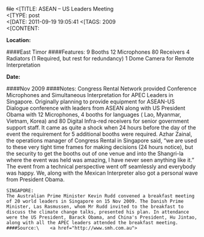 ~~file~~
<[TITLE: 	ASEAN – US Leaders Meeting	
<[TYPE: 	post	
<[DATE: 	2011-09-19 19:05:41	
<[TAGS: 	2009	
<[CONTENT: 	

**Location:**

####East Timor
####Features:
9 Booths
12 Microphones
80 Receivers
4 Radiators
(1 Required, but rest for redundancy)
1 Dome Camera for Remote Interpretation

**Date:**

####Nov 2009
####Notes:
Congress Rental Network provided Conference Microphones and Simultaneous Interpretation for APEC Leaders in Singapore.
Originally planning to provide equipment for ASEAN-US Dialogue conference with leaders from ASEAN along with US President Obama with 12 Microphones, 4 booths for languages ( Lao, Myanmar, Vietnam, Korea) and 80 Digital Infra-red receivers for senior government support staff. It came as quite a shock when 24 hours before the day of the event the requirement for 5 additional booths were required. Azhar Zainal, the operations manager of Congress Rental in Singapore said, “we are used to these very tight time frames for making decisions (24 hours notice), but the security to get the booths out of one venue and into the Shangri-la where the event was held was amazing, I have never seen anything like it.”
The event from a technical perspective went off seamlessly and everybody was happy.
We, along with the Mexican Interpreter also got a personal wave from President Obama.



	SINGAPORE:
	The Australian Prime Minister Kevin Rudd convened a breakfast meeting of 20 world leaders in Singapore on 15 Nov 2009. The Danish Prime Minister, Las Rasmussen, whom Mr Rudd invited to the breakfast to discuss the climate change talks, presented his plan. In attendance were the US President, Barack Obama, and China's President, Hu Jintao, along with all the APEC leaders attended the breakfast meeting.
	####Source:\	<a href="http://www.smh.com.au">


























